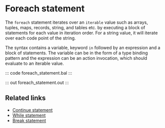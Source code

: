 # Foreach statement

The `foreach` statement iterates over an `iterable` value such as arrays, tuples, maps, records, string, and tables etc. by executing a block of statements for each value in iteration order. For a string value, it will iterate over each code point of the string.

The syntax contains a variable, keyword `in` followed by an expression and a block of statements. The variable can be in the form of a type binding pattern and the expression can be an action invocation, which should evaluate to an iterable value.

::: code foreach_statement.bal :::

::: out foreach_statement.out :::

## Related links
- [Continue statement](/learn/by-example/continue-statement/)
- [While statement](/learn/by-example/while-statement/)
- [Break statement](/learn/by-example/break-statement/)
